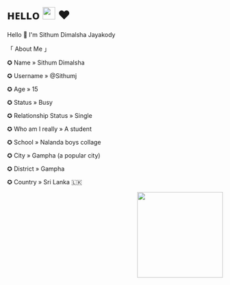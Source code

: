 # ʜᴇʟʟᴏ <img src="https://github.com/TheDudeThatCode/TheDudeThatCode/blob/master/Assets/Hi.gif" width="29px"> ❤️

Hello 👋  I'm Sithum Dimalsha Jayakody


「 About Me 」

✪ Name » Sithum Dimalsha

✪ Username » @Sithumj

✪ Age » 15

✪ Status » Busy

✪ Relationship Status » Single

✪ Who am I really » A student

✪ School » Nalanda boys collage
 
✪ City » Gampha (a popular city)

✪ District » Gampha

✪ Country » Sri Lanka 🇱🇰



<img src="https://telegra.ph/file/9a0d17d25353f4ea7f3be.jpg" align="right" width="200" height="200"/>

